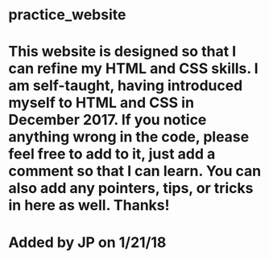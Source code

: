 # practice_website

# This website is designed so that I can refine my HTML and CSS skills. I am self-taught, having introduced myself to HTML and CSS in December 2017. If you notice anything wrong in the code, please feel free to add to it, just add a comment so that I can learn. You can also add any pointers, tips, or tricks in here as well. Thanks!


# Added by JP on 1/21/18